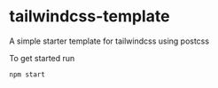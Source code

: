 # tailwindcss-template

A simple starter template for tailwindcss using postcss

To get started run

```cmd
npm start
```

